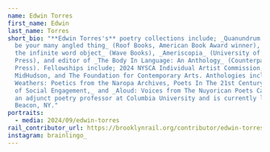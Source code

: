 ```yaml
---
name: Edwin Torres
first_name: Edwin
last_name: Torres
short_bio: "**Edwin Torres's** poetry collections include; _Quanundrum: i will
  be your many angled thing_ (Roof Books, American Book Award winner), _Xoeteox:
  the infinite word object_ (Wave Books), _Ameriscopia_ (University of Arizona
  Press), and editor of _The Body In Language: An Anthology_ (Counterpath
  Press). Fellowships include; 2024 NYSCA Individual Artist Commission, Arts
  MidHudson, and The Foundation for Contemporary Arts. Anthologies include _New
  Weathers: Poetics from the Naropa Archives, Poets In The 21st Century: Poetics
  of Social Engagement,_ and _Aloud: Voices from The Nuyorican Poets Cafe._ He's
  an adjunct poetry professor at Columbia University and is currently living in
  Beacon, NY."
portraits:
  - media: 2024/09/edwin-torres
rail_contributor_url: https://brooklynrail.org/contributor/edwin-torres/
instagram: brainlingo_
---
```

